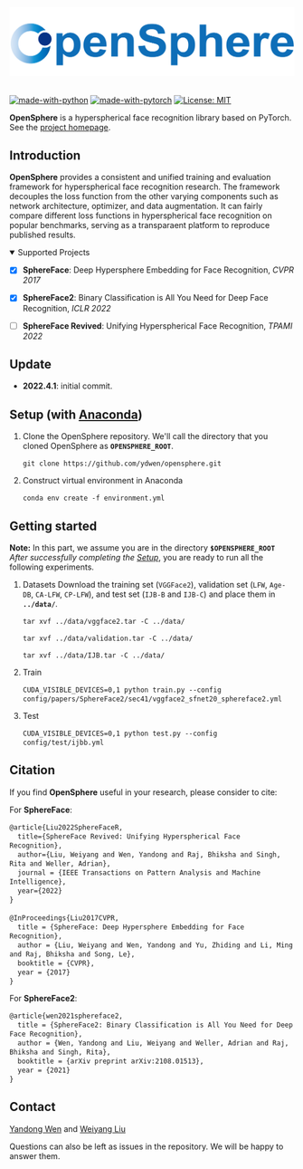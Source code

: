 
<div align="center">
  <img src="assets/opensphere_logo2.png" width="600"/>
</div>
&nbsp;

[![made-with-python](https://img.shields.io/badge/Made%20with-Python-red.svg)](#python)
[![made-with-pytorch](https://img.shields.io/badge/Made%20with-Pytorch-brightgreen)](https://pytorch.org/)
[![License: MIT](https://img.shields.io/badge/License-MIT-yellow.svg)](https://opensource.org/licenses/MIT)

**OpenSphere** is a hyperspherical face recognition library based on PyTorch. See the [project homepage](https://opensphere.world/).

## Introduction
**OpenSphere** provides a consistent and unified training and evaluation framework for hyperspherical face recognition research. The framework decouples the loss function from the other varying components such as network architecture, optimizer, and data augmentation. It can fairly compare different loss functions in hyperspherical face recognition on popular benchmarks, serving as a transparaent platform to reproduce published results.


<details open>
<summary>Supported Projects</summary>
	

- [x] **SphereFace**: Deep Hypersphere Embedding for Face Recognition, *CVPR 2017* </li>

- [x] **SphereFace2**: Binary Classification is All You Need for Deep Face Recognition, *ICLR 2022* </li>

- [ ] **SphereFace Revived**: Unifying Hyperspherical Face Recognition, *TPAMI 2022* </li>
  
</details>



## Update
- **2022.4.1**: initial commit.


## Setup (with [Anaconda](https://www.anaconda.com/))
1. Clone the OpenSphere repository. We'll call the directory that you cloned OpenSphere as **`OPENSPHERE_ROOT`**.

    ```Shell
    git clone https://github.com/ydwen/opensphere.git
    ```

2. Construct virtual environment in Anaconda

    ```Shell
    conda env create -f environment.yml
    ```

## Getting started
**Note:** In this part, we assume you are in the directory **`$OPENSPHERE_ROOT`**
*After successfully completing the [Setup](#setup)*, you are ready to run all the following experiments.

1. Datasets
Download the training set (`VGGFace2`), validation set (`LFW`, `Age-DB`, `CA-LFW`, `CP-LFW`), and test set (`IJB-B` and `IJB-C`) and place them in **`../data/`**.

	```Shell
	tar xvf ../data/vggface2.tar -C ../data/ 
	```
  
	```Shell
	tar xvf ../data/validation.tar -C ../data/ 
	```
  
	```Shell
	tar xvf ../data/IJB.tar -C ../data/
	```


2. Train

	```Shell
	CUDA_VISIBLE_DEVICES=0,1 python train.py --config config/papers/SphereFace2/sec41/vggface2_sfnet20_sphereface2.yml
	```

3. Test
	```Shell
	CUDA_VISIBLE_DEVICES=0,1 python test.py --config config/test/ijbb.yml
	```


## Citation

If you find **OpenSphere** useful in your research, please consider to cite:

For **SphereFace**:

  	@article{Liu2022SphereFaceR,
	  title={SphereFace Revived: Unifying Hyperspherical Face Recognition},
	  author={Liu, Weiyang and Wen, Yandong and Raj, Bhiksha and Singh, Rita and Weller, Adrian},
	  journal = {IEEE Transactions on Pattern Analysis and Machine Intelligence},
	  year={2022}
	}
	
	@InProceedings{Liu2017CVPR,
	  title = {SphereFace: Deep Hypersphere Embedding for Face Recognition},
	  author = {Liu, Weiyang and Wen, Yandong and Yu, Zhiding and Li, Ming and Raj, Bhiksha and Song, Le},
	  booktitle = {CVPR},
	  year = {2017}
	}
	
      
For **SphereFace2**:
  
	@article{wen2021sphereface2,
	  title = {SphereFace2: Binary Classification is All You Need for Deep Face Recognition},
	  author = {Wen, Yandong and Liu, Weiyang and Weller, Adrian and Raj, Bhiksha and Singh, Rita},
	  booktitle = {arXiv preprint arXiv:2108.01513},
	  year = {2021}
	}
	
	

## Contact

  [Yandong Wen](https://ydwen.github.io) and [Weiyang Liu](https://wyliu.com)

  Questions can also be left as issues in the repository. We will be happy to answer them.
